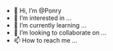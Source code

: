 - 👋 Hi, I’m @Ponry
- 👀 I’m interested in ...
- 🌱 I’m currently learning ...
- 💞️ I’m looking to collaborate on ...
- 📫 How to reach me ...

<!---
Ponry/Ponry is a ✨ special ✨ repository because its `README.md` (this file) appears on your GitHub profile.
You can click the Preview link to take a look at your changes.
--->
